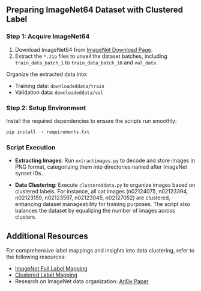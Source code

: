 

## Preparing ImageNet64 Dataset with Clustered Label

### Step 1: Acquire ImageNet64

1. Download ImageNet64 from [ImageNet Download Page](https://www.image-net.org/download.php).
2. Extract the `*.zip` files to unveil the dataset batches, including `train_data_batch_1` to `train_data_batch_10` and `val_data`.

Organize the extracted data into:
- Training data: `downloadeddata/train`
- Validation data: `downloadeddata/val`

### Step 2: Setup Environment

Install the required dependencies to ensure the scripts run smoothly:

```bash
pip install -r requirements.txt
```

### Script Execution

- **Extracting Images**: Run `extractimages.py` to decode and store images in PNG format, categorizing them into directories named after ImageNet synset IDs.

- **Data Clustering**: Execute `clustereddata.py` to organize images based on clustered labels. For instance, all cat images (n02124075, n02123394, n02123159, n02123597, n02123045, n02127052) are clustered, enhancing dataset manageability for training purposes. The script also balances the dataset by equalizing the number of images across clusters.

## Additional Resources

For comprehensive label mappings and insights into data clustering, refer to the following resources:
- [ImageNet Full Label Mapping](https://gist.github.com/aaronpolhamus/964a4411c0906315deb9f4a3723aac57)
- [Clustered Label Mapping](https://github.com/Prev/clustered-imagenet-labels/blob/master/trainer/data/clustered_imagenet_labels.json)
- Research on ImageNet data organization: [ArXiv Paper](https://arxiv.org/abs/1707.08819)


